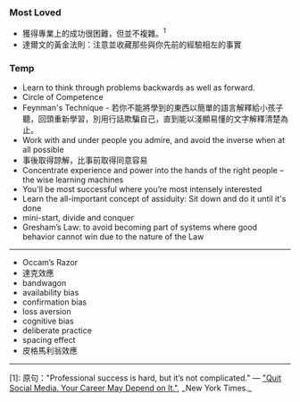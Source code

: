 ### Most Loved

- 獲得專業上的成功很困難，但並不複雜。<sup>1</sup>
- 達爾文的黃金法則：注意並收藏那些與你先前的經驗相左的事實


### Temp

- Learn to think through problems backwards as well as forward.
- Circle of Competence
- Feynman's Technique - 若你不能將學到的東西以簡單的語言解釋給小孩子聽，回頭重新學習，別用行話欺騙自己，直到能以淺顯易懂的文字解釋清楚為止。
- Work with and under people you admire, and avoid the inverse when at all possible
- 事後取得諒解，比事前取得同意容易
- Concentrate experience and power into the hands of the right people – the wise learning machines
- You'll be most successful where you’re most intensely interested
- Learn the all-important concept of assiduity: Sit down and do it until it's done
- mini-start, divide and conquer
- Gresham’s Law: to avoid becoming part of systems where good behavior cannot win due to the nature of the Law

---

- Occam’s Razor
- 達克效應
- bandwagon
- availability bias
- confirmation bias
- loss aversion 
- cognitive bias
- deliberate practice
- spacing effect
- 皮格馬利翁效應


---

<div class="reference">[1]: 原句："Professional success is hard, but it’s not complicated." — <a target="_blank" href="https://www.nytimes.com/2016/11/20/jobs/quit-social-media-your-career-may-depend-on-it.html">"Quit Social Media. Your Career May Depend on It."</a>, _New York Times._</div>